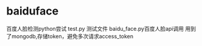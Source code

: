 baiduface
=========

百度人脸检测python尝试
test.py 测试文件
baidu_face.py百度人脸api调用
用到了mongodb,存储token，避免多次请求access_token
